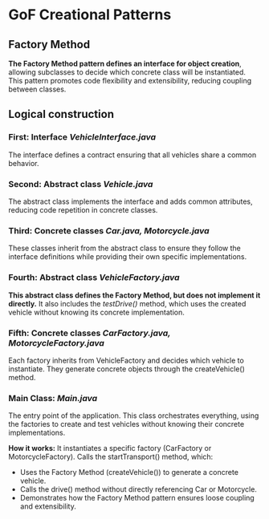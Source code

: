 # GoF Creational Patterns
## Factory Method

**The Factory Method pattern defines an interface for object creation**, allowing subclasses to decide which concrete class will be instantiated. This pattern promotes code flexibility and extensibility, reducing coupling between classes.

## Logical construction

### First: Interface *VehicleInterface.java*
The interface defines a contract ensuring that all vehicles share a common behavior.

### Second: Abstract class *Vehicle.java*
The abstract class implements the interface and adds common attributes, reducing code repetition in concrete classes.

### Third: Concrete classes *Car.java, Motorcycle.java*
These classes inherit from the abstract class to ensure they follow the interface definitions while providing their own specific implementations.

### Fourth: Abstract class *VehicleFactory.java*
**This abstract class defines the Factory Method, but does not implement it directly.** It also includes the *testDrive()* method, which uses the created vehicle without knowing its concrete implementation.

### Fifth: Concrete classes *CarFactory.java, MotorcycleFactory.java*
Each factory inherits from VehicleFactory and decides which vehicle to instantiate. They generate concrete objects through the createVehicle() method.

### Main Class: *Main.java*
The entry point of the application.
This class orchestrates everything, using the factories to create and test vehicles without knowing their concrete implementations.

**How it works:**
It instantiates a specific factory (CarFactory or MotorcycleFactory).
Calls the startTransport() method, which:
* Uses the Factory Method (createVehicle()) to generate a concrete vehicle.
* Calls the drive() method without directly referencing Car or Motorcycle.
* Demonstrates how the Factory Method pattern ensures loose coupling and extensibility.
